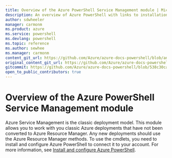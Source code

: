 ```yaml
---
title: Overview of the Azure PowerShell Service Management module | Microsoft Docs
description: An overview of Azure PowerShell with links to installation and configuration.
author: sdwheeler
manager: carmonm
ms.product: azure
ms.service: powershell
ms.devlang: powershell
ms.topic: reference
ms.author: sewhee
ms.manager: carmonm
content_git_url: https://github.com/Azure/azure-docs-powershell/blob/anne2017/azureps-cmdlets-docs/ServiceManagement/docs-conceptual/overview.md
original_content_git_url: https://github.com/Azure/azure-docs-powershell/blob/anne2017/azureps-cmdlets-docs/ServiceManagement/docs-conceptual/overview.md
gitcommit: https://github.com/Azure/azure-docs-powershell/blob/538c30ca93f595f021fb665eedd873027e224d2a
open_to_public_contributors: true
---
```


# Overview of the Azure PowerShell Service Management module

Azure Service Management is the classic deployment model. This module allows you to work with you
classic Azure deployments that have not been converted to Azure Resource Manager. Any new
deployments should use the Azure Resource Manager methods. To use the cmdlets, you need to install
and configure Azure PowerShell to connect it to your account. For more information, see
[Install and configure Azure PowerShell](install-azure-ps.md).

